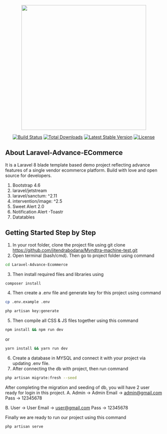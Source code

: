 <p align="center"><a href="https://laravel.com" target="_blank"><img src="https://raw.githubusercontent.com/laravel/art/master/logo-lockup/5%20SVG/2%20CMYK/1%20Full%20Color/laravel-logolockup-cmyk-red.svg" width="400"></a></p>

<p align="center">
<a href="https://travis-ci.org/laravel/framework"><img src="https://travis-ci.org/laravel/framework.svg" alt="Build Status"></a>
<a href="https://packagist.org/packages/laravel/framework"><img src="https://img.shields.io/packagist/dt/laravel/framework" alt="Total Downloads"></a>
<a href="https://packagist.org/packages/laravel/framework"><img src="https://img.shields.io/packagist/v/laravel/framework" alt="Latest Stable Version"></a>
<a href="https://packagist.org/packages/laravel/framework"><img src="https://img.shields.io/packagist/l/laravel/framework" alt="License"></a>
</p>

## About Laravel-Advance-ECommerce
It is a Laravel 8 blade template based demo project reflecting advance features of a single vendor ecommerce platform. Build with love and open source for developers. 

1. Bootstrap 4.6
2. laravel/jetstream 
3. laravel/sanctum: ^2.11 
4. intervention/image: ^2.5
5. Sweet Alert 2.0
6. Notification Alert -Toastr
7. Datatables

## Getting Started Step by Step
1. In your root folder, clone the project file using git clone https://github.com/jitendrabodana/Myndtra-machine-test.git
2. Open terminal (bash/cmd). Then go to project folder using command

```sh
cd Laravel-Advance-Ecommerce
```

3. Then install required files and libraries using 

```sh
composer install
```

4. Then create a .env file and generate key for this project using command 

```sh
cp .env.example .env

php artisan key:generate
```

5. Then compile all CSS & JS files together using this command

```sh
npm install && npm run dev
```

or

```sh
yarn install && yarn run dev
```
6. Create a database in MYSQL and connect it with your project via updating .env file.
7. After connecting the db with project, then run command 

```sh
php artisan migrate:fresh --seed
```

After completing the migration and seeding of db, you will have 2 user ready for login in this project. 
A.  Admin -> Admin
    Email -> admin@gmail.com
    Pass -> 12345678

B.  User -> User
    Email -> user@gmail.com
    Pass -> 12345678

Finally we are ready to run our project using this command 

```sh
php artisan serve
```

